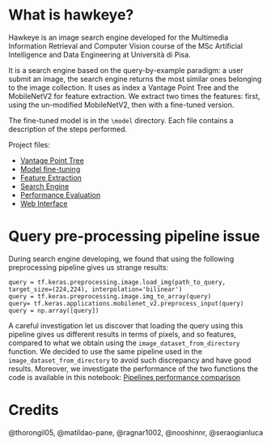# What is hawkeye?
Hawkeye is an image search engine developed for the Multimedia Information Retrieval and Computer Vision course of the MSc Artificial Intelligence and Data Engineering at Università di Pisa.

It is a search engine based on the query-by-example paradigm: a user submit an image, the search engine returns the most similar ones belonging to the image collection. It uses as index a Vantage Point Tree and the MobileNetV2 for feature extraction. We extract two times the features: first, using the un-modified MobileNetV2, then with a fine-tuned version. 

The fine-tuned model is in the `\model` directory. Each file contains a description of the steps performed.

Project files:
- [Vantage Point Tree](./index_creation.ipynb)
- [Model fine-tuning](./model_fine_tuning.ipynb)
- [Feature Extraction](./feature_extraction.ipynb)
- [Search Engine](./retrieval.ipynb) 
- [Performance Evaluation](./performances_eval.ipynb)
- [Web Interface](./webint.md)

# Query pre-processing pipeline issue
During search engine developing, we found that using the following preprocessing pipeline gives us strange results:
```
query = tf.keras.preprocessing.image.load_img(path_to_query, target_size=(224,224), interpolation='bilinear')
query = tf.keras.preprocessing.image.img_to_array(query)
query= tf.keras.applications.mobilenet_v2.preprocess_input(query)
query = np.array([query])
```
A careful investigation let us discover that loading the query using this pipeline gives us different results in terms of pixels, and so features, compared to what we obtain using the `image_dataset_from_directory` function. We decided to use the same pipeline used in the `image_dataset_from_directory` to avoid such discrepancy and have good results. Moreover, we investigate the performance of the two functions the code is available in this notebook: [Pipelines performance comparison](./pipelines_performance_comparison.ipynb)

# Credits

@thorongil05, @matildao-pane, @ragnar1002, @nooshinnr, @seraogianluca
